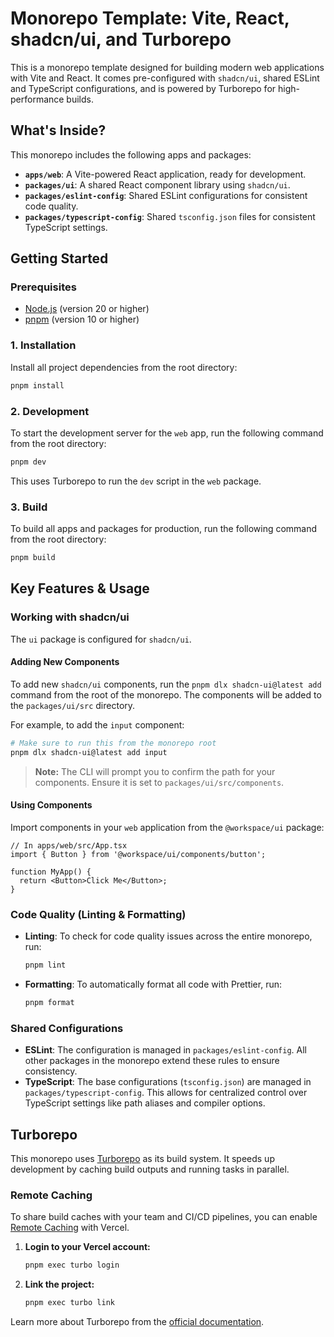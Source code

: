 # Monorepo Template: Vite, React, shadcn/ui, and Turborepo

This is a monorepo template designed for building modern web applications with Vite and React. It comes pre-configured with `shadcn/ui`, shared ESLint and TypeScript configurations, and is powered by Turborepo for high-performance builds.

## What's Inside?

This monorepo includes the following apps and packages:

-   **`apps/web`**: A Vite-powered React application, ready for development.
-   **`packages/ui`**: A shared React component library using `shadcn/ui`.
-   **`packages/eslint-config`**: Shared ESLint configurations for consistent code quality.
-   **`packages/typescript-config`**: Shared `tsconfig.json` files for consistent TypeScript settings.

## Getting Started

### Prerequisites

-   [Node.js](https://nodejs.org/en/) (version 20 or higher)
-   [pnpm](https://pnpm.io/installation) (version 10 or higher)

### 1. Installation

Install all project dependencies from the root directory:

```bash
pnpm install
```

### 2. Development

To start the development server for the `web` app, run the following command from the root directory:

```bash
pnpm dev
```

This uses Turborepo to run the `dev` script in the `web` package.

### 3. Build

To build all apps and packages for production, run the following command from the root directory:

```bash
pnpm build
```

## Key Features & Usage

### Working with shadcn/ui

The `ui` package is configured for `shadcn/ui`.

#### Adding New Components

To add new `shadcn/ui` components, run the `pnpm dlx shadcn-ui@latest add` command from the root of the monorepo. The components will be added to the `packages/ui/src` directory.

For example, to add the `input` component:

```bash
# Make sure to run this from the monorepo root
pnpm dlx shadcn-ui@latest add input
```

> **Note:** The CLI will prompt you to confirm the path for your components. Ensure it is set to `packages/ui/src/components`.

#### Using Components

Import components in your `web` application from the `@workspace/ui` package:

```tsx
// In apps/web/src/App.tsx
import { Button } from '@workspace/ui/components/button';

function MyApp() {
  return <Button>Click Me</Button>;
}
```

### Code Quality (Linting & Formatting)

-   **Linting**: To check for code quality issues across the entire monorepo, run:
    ```bash
    pnpm lint
    ```
-   **Formatting**: To automatically format all code with Prettier, run:
    ```bash
    pnpm format
    ```

### Shared Configurations

-   **ESLint**: The configuration is managed in `packages/eslint-config`. All other packages in the monorepo extend these rules to ensure consistency.
-   **TypeScript**: The base configurations (`tsconfig.json`) are managed in `packages/typescript-config`. This allows for centralized control over TypeScript settings like path aliases and compiler options.

## Turborepo

This monorepo uses [Turborepo](https://turbo.build/repo) as its build system. It speeds up development by caching build outputs and running tasks in parallel.

### Remote Caching

To share build caches with your team and CI/CD pipelines, you can enable [Remote Caching](https://turbo.build/repo/docs/core-concepts/remote-caching) with Vercel.

1.  **Login to your Vercel account:**
    ```bash
    pnpm exec turbo login
    ```
2.  **Link the project:**
    ```bash
    pnpm exec turbo link
    ```

Learn more about Turborepo from the [official documentation](https://turbo.build/repo/docs).